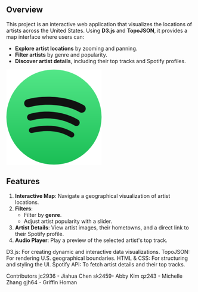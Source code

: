 ## Overview
This project is an interactive web application that visualizes the locations of artists across the United States. Using **D3.js** and **TopoJSON**, it provides a map interface where users can:

- **Explore artist locations** by zooming and panning.
- **Filter artists** by genre and popularity.
- **Discover artist details**, including their top tracks and Spotify profiles.

![Spotify Logo](spotify_icon.png)

## Features
1. **Interactive Map**: Navigate a geographical visualization of artist locations.
2. **Filters**:
   - Filter by **genre**.
   - Adjust artist popularity with a slider.
3. **Artist Details**: View artist images, their hometowns, and a direct link to their Spotify profile.
4. **Audio Player**: Play a preview of the selected artist's top track.


D3.js: For creating dynamic and interactive data visualizations.
TopoJSON: For rendering U.S. geographical boundaries.
HTML & CSS: For structuring and styling the UI.
Spotify API: To fetch artist details and their top tracks.

Contributors
jc2936 - Jiahua Chen
sk2459- Abby Kim
qz243 - Michelle Zhang
gjh64 - Griffin Homan
